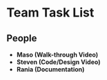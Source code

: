 # Team Task List 

## People
- **Maso (Walk-through Video)**
- **Steven  (Code/Design Video)**
- **Rania (Documentation)**
